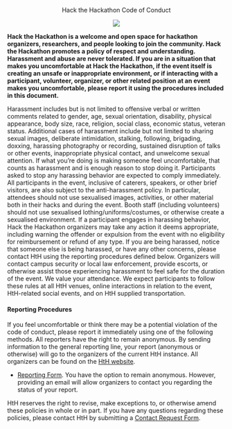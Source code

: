 <p align="center"> 
Hack the Hackathon Code of Conduct
</p>

<p align="center">
  <img src="hth_icon.png" />
</p>

**Hack the Hackathon is a welcome and open space for hackathon organizers, researchers, and people looking to join the community. Hack the Hackathon promotes a policy of respect and understanding. Harassment and abuse are never tolerated. If you are in a situation that makes you uncomfortable at Hack the Hackathon, if the event itself is creating an unsafe or inappropriate environment, or if interacting with a participant, volunteer, organizer, or other related position at an event makes you uncomfortable, please report it using the procedures included in this document.**

Harassment includes but is not limited to offensive verbal or written comments related to gender, age, sexual orientation, disability, physical appearance, body size, race, religion, social class, economic status, veteran status. Additional cases of harassment include but not limited to sharing sexual images, deliberate intimidation, stalking, following, brigading, doxxing, harassing photography or recording, sustained disruption of talks or other events, inappropriate physical contact, and unwelcome sexual attention. If what you’re doing is making someone feel uncomfortable, that counts as harassment and is enough reason to stop doing it.
Participants asked to stop any harassing behavior are expected to comply immediately.
All participants in the event, inclusive of caterers, speakers, or other brief visitors, are also subject to the anti-harassment policy. In particular, attendees should not use sexualised images, activities, or other material both in their hacks and during the event. Booth staff (including volunteers) should not use sexualised lothing/uniforms/costumes, or otherwise create a sexualised environment.
If a participant engages in harassing behavior, Hack the Hackathon organizers may take any action it deems appropriate, including warning the offender or expulsion from the event with no eligibility for reimbursement or refund of any type.
If you are being harassed, notice that someone else is being harassed, or have any other concerns, please contact HtH using the reporting procedures defined below.
Organizers will contact campus security or local law enforcement, provide escorts, or otherwise assist those experiencing harassment to feel safe for the duration of the event. We value your attendance.
We expect participants to follow these rules at all HtH venues, online interactions in relation to the event, HtH-related social events, and on HtH supplied transportation.

#### Reporting Procedures
If you feel uncomfortable or think there may be a potential violation of the code of conduct, please report it immediately using one of the following methods. All reporters have the right to remain anonymous.
By sending information to the general reporting line, your report (anonymous or otherwise) will go to the organizers of the current HtH instance. All organizers can be found on the [HtH website](https://hackthackathon.github.io/#four).
*	[Reporting Form](https://forms.gle/xNCvjJcViTh7a8379). You have the option to remain anonymous. However, providing an email will allow organizers to contact you regarding the status of your report.

HtH reserves the right to revise, make exceptions to, or otherwise amend these policies in whole or in part. If you have any questions regarding these policies, please contact HtH by submitting a [Contact Request Form](https://forms.gle/GMgR26tYLKayfCmR8).


